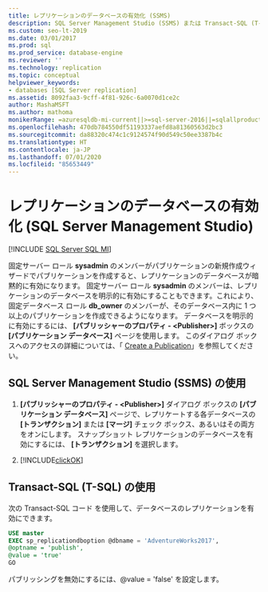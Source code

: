 ```yaml
---
title: レプリケーションのデータベースの有効化 (SSMS)
description: SQL Server Management Studio (SSMS) または Transact-SQL (T-SQL) を使用して、レプリケーションのデータベースを有効にする方法について説明します。
ms.custom: seo-lt-2019
ms.date: 03/01/2017
ms.prod: sql
ms.prod_service: database-engine
ms.reviewer: ''
ms.technology: replication
ms.topic: conceptual
helpviewer_keywords:
- databases [SQL Server replication]
ms.assetid: 8092faa3-9cff-4f81-926c-6a0070d1ce2c
author: MashaMSFT
ms.author: mathoma
monikerRange: =azuresqldb-mi-current||>=sql-server-2016||=sqlallproducts-allversions
ms.openlocfilehash: 470db784550df51193337aefd8a81360563d2bc3
ms.sourcegitcommit: da88320c474c1c9124574f90d549c50ee3387b4c
ms.translationtype: HT
ms.contentlocale: ja-JP
ms.lasthandoff: 07/01/2020
ms.locfileid: "85653449"
---
```

# <a name="enable-a-database-for-replication-sql-server-management-studio"></a>レプリケーションのデータベースの有効化 (SQL Server Management Studio)
[!INCLUDE [SQL Server SQL MI](../../includes/applies-to-version/sql-asdbmi.md)]
  
固定サーバー ロール **sysadmin** のメンバーがパブリケーションの新規作成ウィザードでパブリケーションを作成すると、レプリケーションのデータベースが暗黙的に有効になります。 固定サーバー ロール **sysadmin** のメンバーは、レプリケーションのデータベースを明示的に有効にすることもできます。これにより、固定データベース ロール **db_owner** のメンバーが、そのデータベース内に 1 つ以上のパブリケーションを作成できるようになります。 データベースを明示的に有効にするには、 **[パブリッシャーのプロパティ - \<Publisher>]** ボックスの **[パブリケーション データベース]** ページを使用します。 このダイアログ ボックスへのアクセスの詳細については、「 [Create a Publication](../../relational-databases/replication/publish/create-a-publication.md)」を参照してください。  
  
## <a name="using-sql-server-management-studio-ssms"></a>SQL Server Management Studio (SSMS) の使用
  
1.  **[パブリッシャーのプロパティ - \<Publisher>]** ダイアログ ボックスの **[パブリケーション データベース]** ページで、レプリケートする各データベースの **[トランザクション]** または **[マージ]** チェック ボックス、あるいはその両方をオンにします。 スナップショット レプリケーションのデータベースを有効にするには、 **[トランザクション]** を選択します。  
  
2.  [!INCLUDE[clickOK](../../includes/clickok-md.md)]  
  
  
## <a name="using-transact-sql-t-sql"></a>Transact-SQL (T-SQL) の使用
次の Transact-SQL コード を使用して、データベースのレプリケーションを有効にできます。 

```sql
USE master
EXEC sp_replicationdboption @dbname = 'AdventureWorks2017',
@optname = 'publish',
@value = 'true'
GO
```

パブリッシングを無効にするには、@value = 'false' を設定します。 
